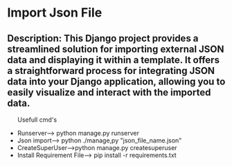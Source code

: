 <h1>
  Import Json File
</h1>
<h2>
Description:
This Django project provides a streamlined solution for importing external JSON data and displaying it within a template.
It offers a straightforward process for integrating JSON data into your Django application, allowing you to easily visualize and interact with the imported data.
</h2>

<ul>
  <p>Usefull cmd's</p>
  <li>Runserver--> python manage.py runserver</li>
  <li>Json import--> python ./manage,py "json_file_name.json"</li>
  <li>CreateSuperUser-->python manage.py createsuperuser</li>
  <li>Install Requirement File--> pip install -r requirements.txt</li>
</ul>
